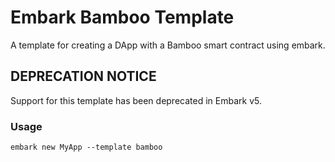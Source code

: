 # Embark Bamboo Template
A template for creating a DApp with a Bamboo smart contract using embark.

## DEPRECATION NOTICE 
Support for this template has been deprecated in Embark v5.

### Usage
```
embark new MyApp --template bamboo
```